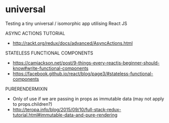 # universal
Testing a tiny universal / isomorphic app utilising React JS

ASYNC ACTIONS TUTORIAL
- http://rackt.org/redux/docs/advanced/AsyncActions.html

STATELESS FUNCTIONAL COMPONENTS
- https://camjackson.net/post/9-things-every-reactjs-beginner-should-know#write-functional-components
- https://facebook.github.io/react/blog/page3/#stateless-functional-components

PURERENDERMIXIN
- Only of use if we are passing in props as immutable data (may not apply to props.children?)
- http://teropa.info/blog/2015/09/10/full-stack-redux-tutorial.html#immutable-data-and-pure-rendering

